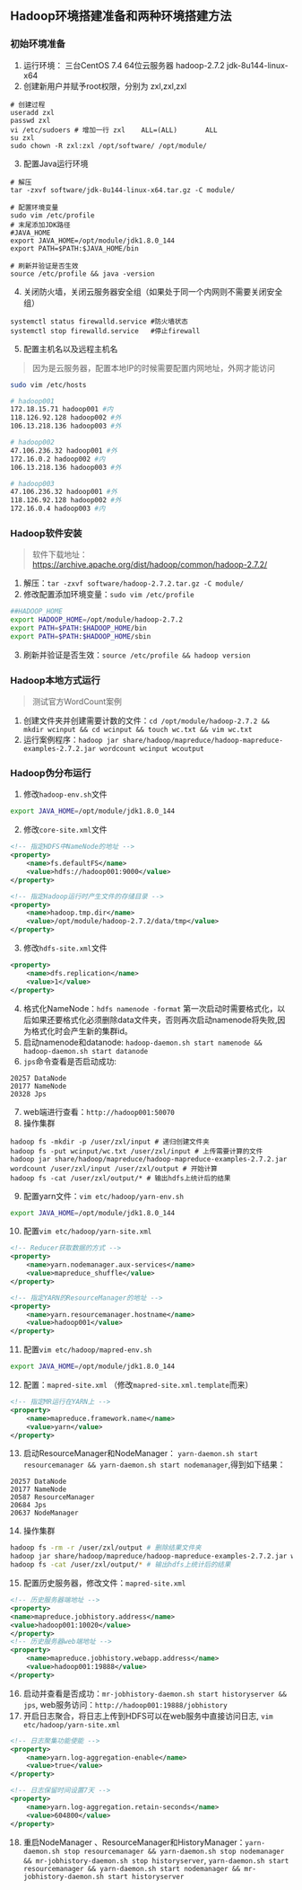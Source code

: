## Hadoop环境搭建准备和两种环境搭建方法

### 初始环境准备
1. 运行环境： 三台CentOS 7.4 64位云服务器 hadoop-2.7.2 jdk-8u144-linux-x64
2. 创建新用户并赋予root权限，分别为 zxl,zxl,zxl
```shell
# 创建过程
useradd zxl
passwd zxl
vi /etc/sudoers # 增加一行 zxl    ALL=(ALL)       ALL
su zxl
sudo chown -R zxl:zxl /opt/software/ /opt/module/
```
3. 配置Java运行环境
```shell
# 解压
tar -zxvf software/jdk-8u144-linux-x64.tar.gz -C module/

# 配置环境变量
sudo vim /etc/profile
# 末尾添加JDK路径
#JAVA_HOME
export JAVA_HOME=/opt/module/jdk1.8.0_144
export PATH=$PATH:$JAVA_HOME/bin

# 刷新并验证是否生效
source /etc/profile && java -version
```
4. 关闭防火墙，关闭云服务器安全组（如果处于同一个内网则不需要关闭安全组）
```shell
systemctl status firewalld.service #防火墙状态
systemctl stop firewalld.service   #停止firewall
```

5. 配置主机名以及远程主机名
> 因为是云服务器，配置本地IP的时候需要配置内网地址，外网才能访问
```bash
sudo vim /etc/hosts

# hadoop001
172.18.15.71 hadoop001 #内
118.126.92.128 hadoop002 #外
106.13.218.136 hadoop003 #外

# hadoop002
47.106.236.32 hadoop001 #外
172.16.0.2 hadoop002 #内
106.13.218.136 hadoop003 #外

# hadoop003
47.106.236.32 hadoop001 #外
118.126.92.128 hadoop002 #外
172.16.0.4 hadoop003 #内
```

### Hadoop软件安装
> 软件下载地址： https://archive.apache.org/dist/hadoop/common/hadoop-2.7.2/

1. 解压：`tar -zxvf software/hadoop-2.7.2.tar.gz -C module/`
2. 修改配置添加环境变量：`sudo vim /etc/profile`
```bash
##HADOOP_HOME
export HADOOP_HOME=/opt/module/hadoop-2.7.2
export PATH=$PATH:$HADOOP_HOME/bin
export PATH=$PATH:$HADOOP_HOME/sbin
```
3. 刷新并验证是否生效：`source /etc/profile && hadoop version`



### Hadoop本地方式运行
> 测试官方WordCount案例

1. 创建文件夹并创建需要计数的文件：`cd /opt/module/hadoop-2.7.2 && mkdir wcinput && cd wcinput && touch wc.txt && vim wc.txt`
2. 运行案例程序：`hadoop jar share/hadoop/mapreduce/hadoop-mapreduce-examples-2.7.2.jar wordcount wcinput wcoutput`

### Hadoop伪分布运行
1. 修改`hadoop-env.sh`文件
```bash
export JAVA_HOME=/opt/module/jdk1.8.0_144
```

2. 修改`core-site.xml`文件
```xml
<!-- 指定HDFS中NameNode的地址 -->
<property>
    <name>fs.defaultFS</name>
    <value>hdfs://hadoop001:9000</value>
</property>

<!-- 指定Hadoop运行时产生文件的存储目录 -->
<property>
	<name>hadoop.tmp.dir</name>
	<value>/opt/module/hadoop-2.7.2/data/tmp</value>
</property>
```

3. 修改`hdfs-site.xml`文件
```xml
<property>
	<name>dfs.replication</name>
	<value>1</value>
</property>
```

4. 格式化NameNode：`hdfs namenode -format` 第一次启动时需要格式化，以后如果还要格式化必须删除data文件夹，否则再次启动namenode将失败,因为格式化时会产生新的集群id。
5. 启动namenode和datanode: `hadoop-daemon.sh start namenode && hadoop-daemon.sh start datanode`
6. `jps`命令查看是否启动成功:
```
20257 DataNode
20177 NameNode
20328 Jps
```
7. web端进行查看：`http://hadoop001:50070`
8. 操作集群
```shell
hadoop fs -mkdir -p /user/zxl/input # 递归创建文件夹
hadoop fs -put wcinput/wc.txt /user/zxl/input # 上传需要计算的文件
hadoop jar share/hadoop/mapreduce/hadoop-mapreduce-examples-2.7.2.jar wordcount /user/zxl/input /user/zxl/output # 开始计算
hadoop fs -cat /user/zxl/output/* # 输出hdfs上统计后的结果
```

9. 配置yarn文件：`vim etc/hadoop/yarn-env.sh`
```bash
export JAVA_HOME=/opt/module/jdk1.8.0_144
```

10. 配置`vim etc/hadoop/yarn-site.xml`
```xml
<!-- Reducer获取数据的方式 -->
<property>
 	<name>yarn.nodemanager.aux-services</name>
 	<value>mapreduce_shuffle</value>
</property>

<!-- 指定YARN的ResourceManager的地址 -->
<property>
    <name>yarn.resourcemanager.hostname</name>
    <value>hadoop001</value>
</property>
```

11. 配置`vim etc/hadoop/mapred-env.sh`
```bash
export JAVA_HOME=/opt/module/jdk1.8.0_144
```

12.  配置：`mapred-site.xml` （修改`mapred-site.xml.template`而来）
```xml
<!-- 指定MR运行在YARN上 -->
<property>
	<name>mapreduce.framework.name</name>
	<value>yarn</value>
</property>
```

13.  启动ResourceManager和NodeManager： `yarn-daemon.sh start resourcemanager && yarn-daemon.sh start nodemanager`,得到如下结果：
```
20257 DataNode
20177 NameNode
20587 ResourceManager
20684 Jps
20637 NodeManager
```

14. 操作集群
```bash
hadoop fs -rm -r /user/zxl/output # 删除结果文件夹
hadoop jar share/hadoop/mapreduce/hadoop-mapreduce-examples-2.7.2.jar wordcount /user/zxl/input /user/zxl/output # 开始计算
hadoop fs -cat /user/zxl/output/* # 输出hdfs上统计后的结果
```

15. 配置历史服务器，修改文件：`mapred-site.xml`
```xml
<!-- 历史服务器端地址 -->
<property>
<name>mapreduce.jobhistory.address</name>
<value>hadoop001:10020</value>
</property>
<!-- 历史服务器web端地址 -->
<property>
    <name>mapreduce.jobhistory.webapp.address</name>
    <value>hadoop001:19888</value>
</property>
```

16. 启动并查看是否成功：`mr-jobhistory-daemon.sh start historyserver && jps`, web服务访问：`http://hadoop001:19888/jobhistory`
17. 开启日志聚合，将日志上传到HDFS可以在web服务中直接访问日志, `vim etc/hadoop/yarn-site.xml`
```xml
<!-- 日志聚集功能使能 -->
<property>
	<name>yarn.log-aggregation-enable</name>
	<value>true</value>
</property>

<!-- 日志保留时间设置7天 -->
<property>
	<name>yarn.log-aggregation.retain-seconds</name>
	<value>604800</value>
</property>
```
18. 重启NodeManager 、ResourceManager和HistoryManager：`yarn-daemon.sh stop resourcemanager && yarn-daemon.sh stop nodemanager && mr-jobhistory-daemon.sh stop historyserver`, `yarn-daemon.sh start resourcemanager && yarn-daemon.sh start nodemanager && mr-jobhistory-daemon.sh start historyserver`